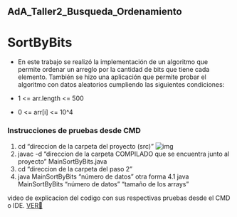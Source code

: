 ## AdA_Taller2_Busqueda_Ordenamiento
# SortByBits
- En este trabajo se realizó la implementación de un algoritmo que permite ordenar un arreglo por la cantidad de bits que tiene cada elemento.
También se hizo una aplicación que permite probar el algoritmo con datos aleatorios cumpliendo las siguientes condiciones:

 - 1 <= arr.length <= 500
 - 0 <= arr[i] <= 10^4
 
### Instrucciones de pruebas desde CMD

  1. cd “direccion de la carpeta del proyecto (src)” 
![img](https://drive.google.com/file/d/1-DTajXdxdTFKd-JFywQQ5LDUKhfpEzHM/view?usp=share_link)
  2. javac -d “direccion de la carpeta COMPILADO que se encuentra junto al proyecto” MainSortByBits.java
  3. cd “direccion de la carpeta del paso 2”
  4. java MainSortByBits “número de datos”
  otra forma
	4.1 java MainSortByBits “número de datos” “tamaño de los arrays”
  
  video de explicacion del codigo con sus respectivas pruebas desde el CMD o IDE.
   [VER🌅](https://www.youtube.com/watch?v=3UDlGLSyqq4)
   
  

